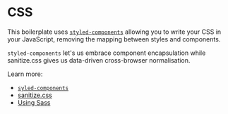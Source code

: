 # CSS

This boilerplate uses [`styled-components`](https://github.com/styled-components/styled-components)
allowing you to write your CSS in your JavaScript,
removing the mapping between styles and components.

`styled-components` let's us embrace component encapsulation while sanitize.css gives us
data-driven cross-browser normalisation.

Learn more:

- [`syled-components`](styled-components.md)
- [sanitize.css](sanitize.md)
- [Using Sass](sass.md)
